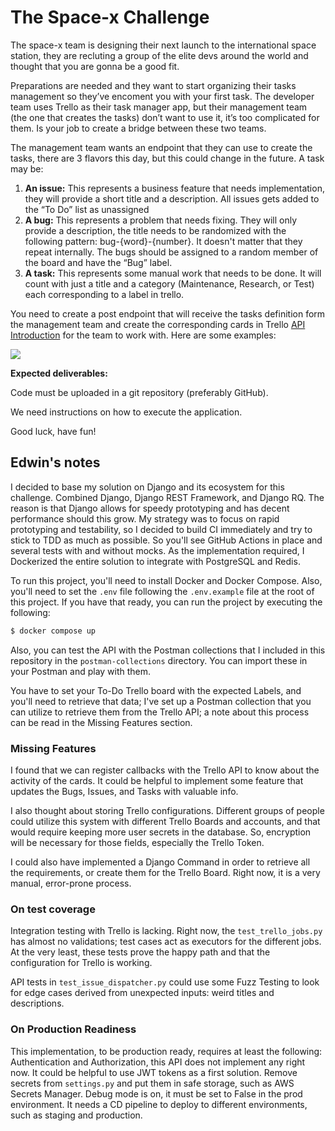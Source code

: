 # The Space-x Challenge

The space-x team is designing their next launch to the international space station, they are recluting a group of the elite devs around the world and thought that you are gonna be a good fit. 



Preparations are needed and they want to start organizing their tasks management so they’ve encoment you with your first task. The developer team uses Trello as their task manager app, but their management team (the one that creates the tasks) don’t want to use it, it’s too complicated for them. Is your job to create a bridge between these two teams.



The management team wants an endpoint that they can use to create the tasks, there are 3 flavors this day, but this could change in the future. A task may be:

1.  **An issue:** This represents a business feature that needs implementation, they will provide a short title and a description. All issues gets added to the “To Do” list as unassigned
2.  **A bug:** This represents a problem that needs fixing. They will only provide a description, the title needs to be randomized with the following pattern: bug-{word}-{number}. It doesn't matter that they repeat internally. The bugs should be assigned to a random member of the board and have the “Bug” label.
3.  **A task:** This represents some manual work that needs to be done. It will count with just a title and a category (Maintenance, Research, or Test) each corresponding to a label in trello. 

You need to create a post endpoint that will receive the tasks definition form the management team and create the corresponding cards in Trello [API Introduction](https://developer.atlassian.com/cloud/trello/guides/rest-api/api-introduction/) for the team to work with. Here are some examples:

![](https://lh3.googleusercontent.com/tJwah5NQYMbdeLB1zPH7ftZ3Fww8yFNaPQxLxdgS2wDcr6vkTYWTsGrtUxNQbLSKqzBuMk-SltAeEtaEufsu3iuwXRD5352diovLfF1Fz6kuexT0AuYrWmRBZ4dkP4Xe13KG_gPl=s0)


**Expected deliverables:**

Code must be uploaded in a git repository (preferably GitHub).

We need instructions on how to execute the application.

Good luck, have fun!

## Edwin's notes

I decided to base my solution on Django and its ecosystem for this challenge. Combined Django, Django REST Framework, and Django RQ. The reason is that Django allows for speedy prototyping and has decent performance should this grow. My strategy was to focus on rapid prototyping and testability, so I decided to build CI immediately and try to stick to TDD as much as possible. So you'll see GitHub Actions in place and several tests with and without mocks. As the implementation required, I Dockerized the entire solution to integrate with PostgreSQL and Redis.

To run this project, you'll need to install Docker and Docker Compose. Also, you'll need to set the `.env` file following the `.env.example` file at the root of this project. If you have that ready, you can run the project by executing the following:

```bash
$ docker compose up
```

Also, you can test the API with the Postman collections that I included in this repository in the `postman-collections` directory. You can import these in your Postman and play with them.

You have to set your To-Do Trello board with the expected Labels, and you'll need to retrieve that data; I've set up a Postman collection that you can utilize to retrieve them from the Trello API; a note about this process can be read in the Missing Features section.

### Missing Features

I found that we can register callbacks with the Trello API to know about the activity of the cards. It could be helpful to implement some feature that updates the Bugs, Issues, and Tasks with valuable info.

I also thought about storing Trello configurations. Different groups of people could utilize this system with different Trello Boards and accounts, and that would require keeping more user secrets in the database. So, encryption will be necessary for those fields, especially the Trello Token.


I could also have implemented a Django Command in order to retrieve all the requirements, or create them for the Trello Board. Right now, it is a very manual, error-prone process.

### On test coverage

Integration testing with Trello is lacking. Right now, the `test_trello_jobs.py` has almost no validations; test cases act as executors for the different jobs. At the very least, these tests prove the happy path and that the configuration for Trello is working.

API tests in `test_issue_dispatcher.py` could use some Fuzz Testing to look for edge cases derived from unexpected inputs: weird titles and descriptions.

### On Production Readiness

This implementation, to be production ready, requires at least the following:
Authentication and Authorization, this API does not implement any right now. It could be helpful to use JWT tokens as a first solution.
Remove secrets from `settings.py` and put them in safe storage, such as AWS Secrets Manager.
Debug mode is on, it must be set to False in the prod environment.
It needs a CD pipeline to deploy to different environments, such as staging and production.
